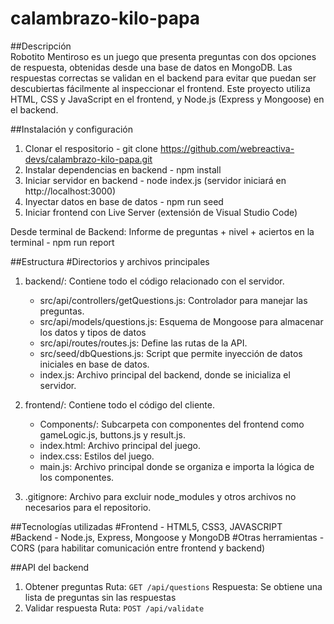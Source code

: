 # calambrazo-kilo-papa

##Descripción  
Robotito Mentiroso es un juego que presenta preguntas con dos opciones de respuesta, obtenidas desde una base de datos en MongoDB. Las respuestas correctas se validan en el backend para evitar que puedan ser descubiertas fácilmente al inspeccionar el frontend. Este proyecto utiliza HTML, CSS y JavaScript en el frontend, y Node.js (Express y Mongoose) en el backend.

##Instalación y configuración

1. Clonar el respositorio - git clone https://github.com/webreactiva-devs/calambrazo-kilo-papa.git
2. Instalar dependencias en backend - npm install
3. Iniciar servidor en backend - node index.js (servidor iniciará en http://localhost:3000)
4. Inyectar datos en base de datos - npm run seed
5. Iniciar frontend con Live Server (extensión de Visual Studio Code)

Desde terminal de Backend: Informe de preguntas + nivel + aciertos en la terminal - npm run report

##Estructura
#Directorios y archivos principales

1. backend/: Contiene todo el código relacionado con el servidor.

   - src/api/controllers/getQuestions.js: Controlador para manejar las preguntas.
   - src/api/models/questions.js: Esquema de Mongoose para almacenar los datos y tipos de datos
   - src/api/routes/routes.js: Define las rutas de la API.
   - src/seed/dbQuestions.js: Script que permite inyección de datos iniciales en base de datos.
   - index.js: Archivo principal del backend, donde se inicializa el servidor.

2. frontend/: Contiene todo el código del cliente.

   - Components/: Subcarpeta con componentes del frontend como gameLogic.js, buttons.js y result.js.
   - index.html: Archivo principal del juego.
   - index.css: Estilos del juego.
   - main.js: Archivo principal donde se organiza e importa la lógica de los componentes.

3. .gitignore: Archivo para excluir node_modules y otros archivos no necesarios para el repositorio.

##Tecnologías utilizadas
#Frontend - HTML5, CSS3, JAVASCRIPT
#Backend - Node.js, Express, Mongoose y MongoDB
#Otras herramientas - CORS (para habilitar comunicación entre frontend y backend)

##API del backend

1. Obtener preguntas
   Ruta: `GET /api/questions`
   Respuesta: Se obtiene una lista de preguntas sin las respuestas
2. Validar respuesta
   Ruta: `POST /api/validate`
